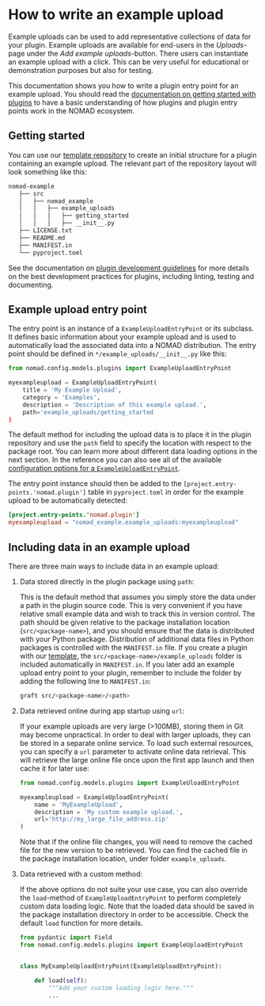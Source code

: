 # How to write an example upload

Example uploads can be used to add representative collections of data for your plugin. Example uploads are available for end-users in the *Uploads*-page under the *Add example uploads*-button. There users can instantiate an example upload with a click. This can be very useful for educational or demonstration purposes but also for testing.

This documentation shows you how to write a plugin entry point for an example upload. You should read the [documentation on getting started with plugins](./plugins.md) to have a basic understanding of how plugins and plugin entry points work in the NOMAD ecosystem.

## Getting started

You can use our [template repository](https://github.com/FAIRmat-NFDI/nomad-plugin-template) to create an initial structure for a plugin containing an example upload. The relevant part of the repository layout will look something like this:

```txt
nomad-example
   ├── src
   │   ├── nomad_example
   │   │   ├── example_uploads
   │   │   │   ├── getting_started
   │   │   │   ├── __init__.py
   ├── LICENSE.txt
   ├── README.md
   ├── MANIFEST.in
   └── pyproject.toml
```

See the documentation on [plugin development guidelines](./plugins.md#plugin-development-guidelines) for more details on the best development practices for plugins, including linting, testing and documenting.

## Example upload entry point

The entry point is an instance of a `ExampleUploadEntryPoint` or its subclass. It defines basic information about your example upload and is used to automatically load the associated data into a NOMAD distribution. The entry point should be defined in `*/example_uploads/__init__.py` like this:

```python
from nomad.config.models.plugins import ExampleUploadEntryPoint

myexampleupload = ExampleUploadEntryPoint(
    title = 'My Example Upload',
    category = 'Examples',
    description = 'Description of this example upload.',
    path='example_uploads/getting_started
)
```

The default method for including the upload data is to place it in the plugin repository and use the `path` field to specify the location with respect to the package root. You can learn more about different data loading options in the next section. In the reference you can also see all of the available [configuration options for a `ExampleUploadEntryPoint`](../../reference/plugins.md#exampleuploadentrypoint).

The entry point instance should then be added to the `[project.entry-points.'nomad.plugin']` table in `pyproject.toml` in order for the example upload to be automatically detected:

```toml
[project.entry-points.'nomad.plugin']
myexampleupload = "nomad_example.example_uploads:myexampleupload"
```

## Including data in an example upload

There are three main ways to include data in an example upload:

1. Data stored directly in the plugin package using `path`:

    This is the default method that assumes you simply store the data under a path in the plugin source code. This is very convenient if you have relative small example data and wish to track this in version control. The path should be given relative to the package installation location (`src/<package-name>`), and you should ensure that the data is distributed with your Python package. Distribution of additional data files in Python packages is controlled with the `MANIFEST.in` file. If you create a plugin with our [template](https://github.com/FAIRmat-NFDI/nomad-plugin-template), the `src/<package-name>/example_uploads` folder is included automatically in `MANIFEST.in`. If you later add an example upload entry point to your plugin, remember to include the folder by adding the following line to `MANIFEST.in`:

    ```sh
    graft src/<package-name>/<path>
    ```

2. Data retrieved online during app startup using `url`:

    If your example uploads are very large (>100MB), storing them in Git may become unpractical. In order to deal with larger uploads, they can be stored in a separate online service. To load such external resources, you can specify a `url` parameter to activate online data retrieval. This will retrieve the large online file once upon the first app launch and then cache it for later use:

    ```python
    from nomad.config.models.plugins import ExampleUloadEntryPoint

    myexampleupload = ExampleUploadEntryPoint(
        name = 'MyExampleUpload',
        description = 'My custom example upload.',
        url='http://my_large_file_address.zip'
    )
    ```

    Note that if the online file changes, you will need to remove the cached file for the new version to be retrieved. You can find the cached file in the package installation location, under folder `example_uploads`.

3. Data retrieved with a custom method:

    If the above options do not suite your use case, you can also override the `load`-method of `ExampleUploadEntryPoint` to perform completely custom data loading logic. Note that the loaded data should be saved in the package installation directory in order to be accessible. Check the default `load` function for more details.

    ```python
    from pydantic import Field
    from nomad.config.models.plugins import ExampleUploadEntryPoint


    class MyExampleUploadEntryPoint(ExampleUploadEntryPoint):

        def load(self):
            """Add your custom loading logic here."""
            ...
    ```